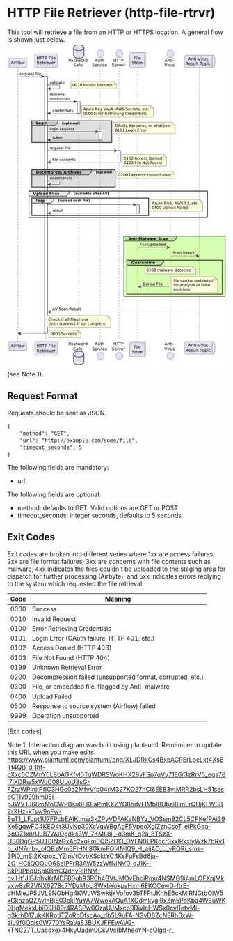 # HTTP File Retriever (http-file-rtrvr)
This tool will retrieve a file from an HTTP or HTTPS location. A general flow is shown just below.
![Interaction Diagram](interaction-diagram.png "HTTP File Retriever interaction diagram") (see Note 1).

## Request Format
Requests should be sent as JSON.

    {
        "method": "GET",
        "url": "http://example.com/some/file",
        "timeout_seconds": 5
    }

The following fields are mandatory:
- url

The following fields are optional:
- method: defaults to GET. Valid options are GET or POST
- timeout_seconds: integer seconds, defaults to 5 seconds


## Exit Codes
Exit codes are broken into different series where 1xx are access failures, 2xx are file format failures, 3xx are concerns with file contents such as malware, 4xx indicates the files couldn't be uploaded to the staging area for dispatch for further processing (Airbyte), and 5xx indicates errors replying to the system which requested the file retrieval.


| Code | Meaning                                                     |
|------|-------------------------------------------------------------|
| 0000 | Success                                                     |
| 0010 | Invalid Request                                             |
| 0100 | Error Retrieving Credentials                                |
| 0101 | Login Error (OAuth failure, HTTP 401, etc.)                 |
| 0102 | Access Denied (HTTP 403)                                    |
| 0103 | File Not Found (HTTP 404)                                   |
| 0199 | Unknown Retrieval Error                                     |
| 0200 | Decompression failed (unsupported format, corrupted, etc.)  |
| 0300 | File, or embedded file, flagged by Anti-malware             |
| 0400 | Upload Failed                                               |
| 0500 | Response to source system (Airflow) failed                  |
| 9999 | Operation unsupported                                       |
[Exit codes]


Note 1: Interaction diagram was built using plant-uml. Remember to update this URL when you make edits. https://www.plantuml.com/plantuml/png/XLJDRkCs4BxpAGRErLbeLxt4XsBTf4QB_dHhf-cXxc5CZMnY6L8bAGKfyl0TqWDRSWoKHX29vFSp7qVy71E6r3zRrV5_eqs7Bi7IXDRw5xWoC08ULoU8sG-FZrzWPInjtPfIC3HGc0a2MfvVfp04rM327KO27hCl6EEB3ytMRR2bsLH51sesoGTIv999hm05i-pJWVTJ68mMoCWPBsu6FKLaPmKXZYO8hdvFIMblBUbal8imErQHjKLW38ZrXHz-kTsw9nFw-8uT1_LFJpt1U7FPcbEAlKtmw3kZPyVDFAKaNBYz_VOSsm82CL5CPKefPAi39Xe5gqwFC4KEQ4t3UvNp30XcVqWBgAgF5VpeoXgiZznCsoT_elPkGda-3pOZ1xnrUJB7WJOgdks3W_7KML8j_-q3mK_q2a_8TSzX-US6DgGP5UT0INzGxAc2xqFm0QI5ZDl3_OYFN0EPKocr3xxlRkxlyWzk7bRv1p_xlN7mb-_oIQBzMm6FIHNI8GkmPQl4MlQ9_-I_aijAO_U_vRQRi_sme-3Pi0_mSi2Kkppx_YZInVtOvbXScktYC4KsFuFsBd6ja-2O_HCijQOOuO6SeIPFrR3AW5zzWfNlNVD_qJ1K--SkP9Pbq0SpKBmCQdhyRIlfNM-hviHt1JlEJnhkKrMDFB0gh93P6h4BVtJMOvEhoiPmu4NSMG9i4mLOFXqjMkyxw8zR2VNX6278c7YDzMbU8WxbYokpsHxm6EKCCewD-ftrE-dHMjeJP5JVL9NObHg4KWuWSwktjxVofov3bTFPtJKhhE6ckMlRNGtbOlW5xGkozaQZAvInBjS03ekIYuYA7WwokAQuA1XOdmkygl9xZm5PoKba4W3uWK9HgMekxLbiD9H89r4RASPw0GzaUJMxcb9DivIcHWSx0cvI1etvMi-g3krhD17ukKKRptITZoRbDfscAo_db5L9uFA-N3vD8ZcNERh6xW-alu9f0Qqjs0W770YsRaVa83BUKJFFEwAVG-xTNC27T_Uacdxex4HkyUadm0CsVVcIbMheoYN-cQlgd-r_
